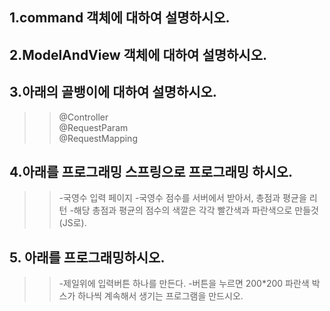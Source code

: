 ## 1.command 객체에 대하여 설명하시오.




## 2.ModelAndView 객체에 대하여 설명하시오.




## 3.아래의 골뱅이에 대하여 설명하시오.
>>@Controller  
@RequestParam  
@RequestMapping  




## 4.아래를 프로그래밍 스프링으로 프로그래밍 하시오.
>>-국영수 입력 페이지
-국영수 점수를 서버에서 받아서, 총점과 평균을 리턴
-해당 총점과 평균의 점수의 색깔은 각각 빨간색과 파란색으로 만들것(JS로).

## 5. 아래를 프로그래밍하시오.
>>-제일위에 입력버튼 하나를 만든다.
-버튼을 누르면 200*200 파란색 박스가 하나씩 계속해서 생기는 프로그램을 만드시오.
  
 
 
 
